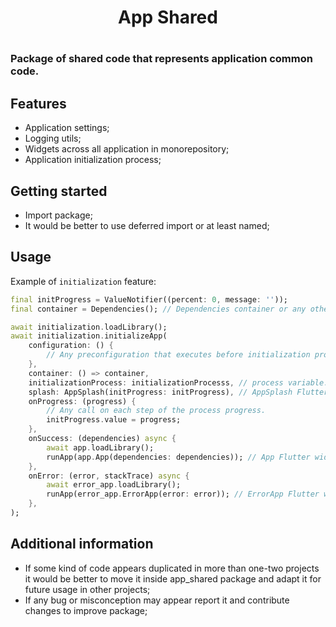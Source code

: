<h1 align="center">App Shared<h1/>

### Package of shared code that represents application common code.

## Features

- Application settings;
- Logging utils;
- Widgets across all application in monorepository;
- Application initialization process;

## Getting started

- Import package;
- It would be better to use deferred import or at least named;

## Usage

Example of `initialization` feature:

```dart
final initProgress = ValueNotifier((percent: 0, message: ''));
final container = Dependencies(); // Dependencies container or any other source of data-class.

await initialization.loadLibrary();
await initialization.initializeApp(
    configuration: () {
        // Any preconfiguration that executes before initialization process.
    },
    container: () => container,
    initializationProcess: initializationProcesss, // process variable.
    splash: AppSplash(initProgress: initProgress), // AppSplash Flutter widget.
    onProgress: (progress) {
        // Any call on each step of the process progress.
        initProgress.value = progress;
    },
    onSuccess: (dependencies) async {
        await app.loadLibrary();
        runApp(app.App(dependencies: dependencies)); // App Flutter widget.
    },
    onError: (error, stackTrace) async {
        await error_app.loadLibrary();
        runApp(error_app.ErrorApp(error: error)); // ErrorApp Flutter widget.
    },
);
```

## Additional information

- If some kind of code appears duplicated in more than one-two projects it would be better to move it inside app_shared package and adapt it for future usage in other projects;
- If any bug or misconception may appear report it and contribute changes to improve package;
